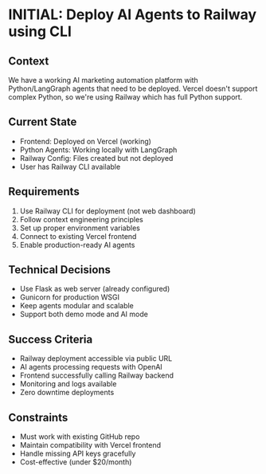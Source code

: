 # INITIAL: Deploy AI Agents to Railway using CLI

## Context
We have a working AI marketing automation platform with Python/LangGraph agents that need to be deployed. Vercel doesn't support complex Python, so we're using Railway which has full Python support.

## Current State
- Frontend: Deployed on Vercel (working)
- Python Agents: Working locally with LangGraph
- Railway Config: Files created but not deployed
- User has Railway CLI available

## Requirements
1. Use Railway CLI for deployment (not web dashboard)
2. Follow context engineering principles
3. Set up proper environment variables
4. Connect to existing Vercel frontend
5. Enable production-ready AI agents

## Technical Decisions
- Use Flask as web server (already configured)
- Gunicorn for production WSGI
- Keep agents modular and scalable
- Support both demo mode and AI mode

## Success Criteria
- Railway deployment accessible via public URL
- AI agents processing requests with OpenAI
- Frontend successfully calling Railway backend
- Monitoring and logs available
- Zero downtime deployments

## Constraints
- Must work with existing GitHub repo
- Maintain compatibility with Vercel frontend
- Handle missing API keys gracefully
- Cost-effective (under $20/month)